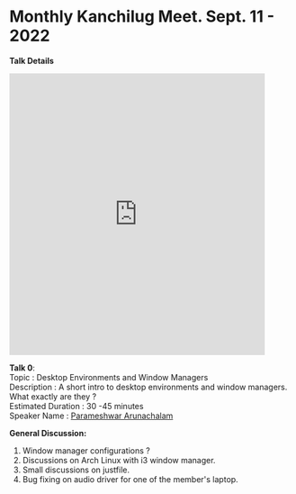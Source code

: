 # Monthly Kanchilug Meet. Sept. 11 - 2022

**Talk Details**

<iframe style="height: 500px; width: 90%" src="https://www.youtube.com/embed/eAYDyL96L8M" title="YouTube video player" frameborder="0" allow="accelerometer; autoplay; clipboard-write; encrypted-media; gyroscope; picture-in-picture" allowfullscreen></iframe>

**Talk 0**: <br>
Topic : Desktop Environments and Window Managers <br>
Description : A short intro to desktop environments and window managers. What exactly are they ?  <br>
Estimated Duration :  30 -45 minutes <br>
Speaker Name : [Parameshwar Arunachalam](https://www.linkedin.com/in/parameshwar-arunachalam-759969199/) <br>

**General Discussion:**
1. Window manager configurations ?
2. Discussions on Arch Linux with i3 window manager.
3. Small discussions on justfile.
4. Bug fixing on audio driver for one of the member's laptop. 



